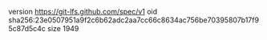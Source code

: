 version https://git-lfs.github.com/spec/v1
oid sha256:23e0507951a9f2c6b62adc2aa7cc66c8634ac756be70395807b17f95c87d5c4c
size 1949
